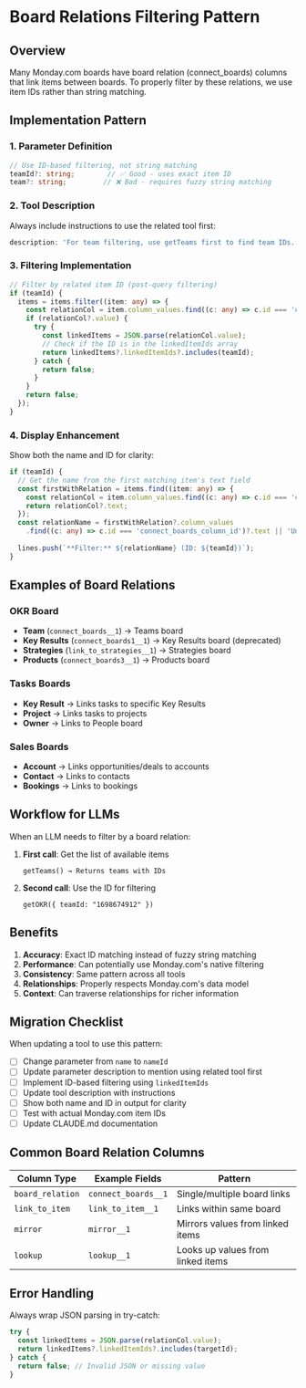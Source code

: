 # Board Relations Filtering Pattern

## Overview
Many Monday.com boards have board relation (connect_boards) columns that link items between boards. To properly filter by these relations, we use item IDs rather than string matching.

## Implementation Pattern

### 1. Parameter Definition
```typescript
// Use ID-based filtering, not string matching
teamId?: string;        // ✅ Good - uses exact item ID
team?: string;         // ❌ Bad - requires fuzzy string matching
```

### 2. Tool Description
Always include instructions to use the related tool first:
```typescript
description: 'For team filtering, use getTeams first to find team IDs.'
```

### 3. Filtering Implementation
```typescript
// Filter by related item ID (post-query filtering)
if (teamId) {
  items = items.filter((item: any) => {
    const relationCol = item.column_values.find((c: any) => c.id === 'connect_boards_column_id');
    if (relationCol?.value) {
      try {
        const linkedItems = JSON.parse(relationCol.value);
        // Check if the ID is in the linkedItemIds array
        return linkedItems?.linkedItemIds?.includes(teamId);
      } catch {
        return false;
      }
    }
    return false;
  });
}
```

### 4. Display Enhancement
Show both the name and ID for clarity:
```typescript
if (teamId) {
  // Get the name from the first matching item's text field
  const firstWithRelation = items.find((item: any) => {
    const relationCol = item.column_values.find((c: any) => c.id === 'connect_boards_column_id');
    return relationCol?.text;
  });
  const relationName = firstWithRelation?.column_values
    .find((c: any) => c.id === 'connect_boards_column_id')?.text || 'Unknown';
  
  lines.push(`**Filter:** ${relationName} (ID: ${teamId})`);
}
```

## Examples of Board Relations

### OKR Board
- **Team** (`connect_boards__1`) → Teams board
- **Key Results** (`connect_boards1__1`) → Key Results board (deprecated)
- **Strategies** (`link_to_strategies__1`) → Strategies board
- **Products** (`connect_boards3__1`) → Products board

### Tasks Boards
- **Key Result** → Links tasks to specific Key Results
- **Project** → Links tasks to projects
- **Owner** → Links to People board

### Sales Boards
- **Account** → Links opportunities/deals to accounts
- **Contact** → Links to contacts
- **Bookings** → Links to bookings

## Workflow for LLMs

When an LLM needs to filter by a board relation:

1. **First call**: Get the list of available items
   ```
   getTeams() → Returns teams with IDs
   ```

2. **Second call**: Use the ID for filtering
   ```
   getOKR({ teamId: "1698674912" })
   ```

## Benefits

1. **Accuracy**: Exact ID matching instead of fuzzy string matching
2. **Performance**: Can potentially use Monday.com's native filtering
3. **Consistency**: Same pattern across all tools
4. **Relationships**: Properly respects Monday.com's data model
5. **Context**: Can traverse relationships for richer information

## Migration Checklist

When updating a tool to use this pattern:

- [ ] Change parameter from `name` to `nameId`
- [ ] Update parameter description to mention using related tool first
- [ ] Implement ID-based filtering using `linkedItemIds`
- [ ] Update tool description with instructions
- [ ] Show both name and ID in output for clarity
- [ ] Test with actual Monday.com item IDs
- [ ] Update CLAUDE.md documentation

## Common Board Relation Columns

| Column Type | Example Fields | Pattern |
|------------|---------------|---------|
| `board_relation` | `connect_boards__1` | Single/multiple board links |
| `link_to_item` | `link_to_item__1` | Links within same board |
| `mirror` | `mirror__1` | Mirrors values from linked items |
| `lookup` | `lookup__1` | Looks up values from linked items |

## Error Handling

Always wrap JSON parsing in try-catch:
```typescript
try {
  const linkedItems = JSON.parse(relationCol.value);
  return linkedItems?.linkedItemIds?.includes(targetId);
} catch {
  return false; // Invalid JSON or missing value
}
```